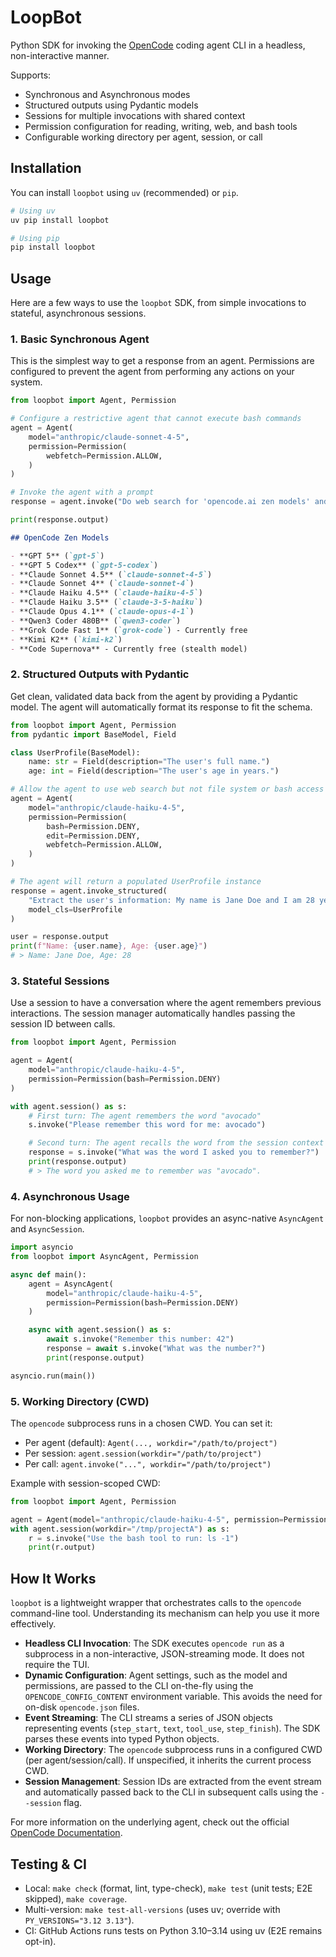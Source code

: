 # LoopBot

Python SDK for invoking the [OpenCode](https://opencode.ai/) coding agent CLI in a headless, non-interactive manner.

Supports:

- Synchronous and Asynchronous modes
- Structured outputs using Pydantic models
- Sessions for multiple invocations with shared context
- Permission configuration for reading, writing, web, and bash tools
- Configurable working directory per agent, session, or call


## Installation

You can install `loopbot` using `uv` (recommended) or `pip`.

```bash
# Using uv
uv pip install loopbot

# Using pip
pip install loopbot
```

## Usage

Here are a few ways to use the `loopbot` SDK, from simple invocations to stateful, asynchronous sessions.

### 1. Basic Synchronous Agent

This is the simplest way to get a response from an agent. Permissions are configured to prevent the agent from performing any actions on your system.

```python
from loopbot import Agent, Permission

# Configure a restrictive agent that cannot execute bash commands
agent = Agent(
    model="anthropic/claude-sonnet-4-5",
    permission=Permission(
        webfetch=Permission.ALLOW,
    )
)

# Invoke the agent with a prompt
response = agent.invoke("Do web search for 'opencode.ai zen models' and list them")

print(response.output)
```

```markdown
## OpenCode Zen Models

- **GPT 5** (`gpt-5`)
- **GPT 5 Codex** (`gpt-5-codex`)
- **Claude Sonnet 4.5** (`claude-sonnet-4-5`)
- **Claude Sonnet 4** (`claude-sonnet-4`)
- **Claude Haiku 4.5** (`claude-haiku-4-5`)
- **Claude Haiku 3.5** (`claude-3-5-haiku`)
- **Claude Opus 4.1** (`claude-opus-4-1`)
- **Qwen3 Coder 480B** (`qwen3-coder`)
- **Grok Code Fast 1** (`grok-code`) - Currently free
- **Kimi K2** (`kimi-k2`)
- **Code Supernova** - Currently free (stealth model)
```

### 2. Structured Outputs with Pydantic

Get clean, validated data back from the agent by providing a Pydantic model. The agent will automatically format its response to fit the schema.

```python
from loopbot import Agent, Permission
from pydantic import BaseModel, Field

class UserProfile(BaseModel):
    name: str = Field(description="The user's full name.")
    age: int = Field(description="The user's age in years.")

# Allow the agent to use web search but not file system or bash access
agent = Agent(
    model="anthropic/claude-haiku-4-5",
    permission=Permission(
        bash=Permission.DENY,
        edit=Permission.DENY,
        webfetch=Permission.ALLOW,
    )
)

# The agent will return a populated UserProfile instance
response = agent.invoke_structured(
    "Extract the user's information: My name is Jane Doe and I am 28 years old.",
    model_cls=UserProfile
)

user = response.output
print(f"Name: {user.name}, Age: {user.age}")
# > Name: Jane Doe, Age: 28
```

### 3. Stateful Sessions

Use a session to have a conversation where the agent remembers previous interactions. The session manager automatically handles passing the session ID between calls.

```python
from loopbot import Agent, Permission

agent = Agent(
    model="anthropic/claude-haiku-4-5",
    permission=Permission(bash=Permission.DENY)
)

with agent.session() as s:
    # First turn: The agent remembers the word "avocado"
    s.invoke("Please remember this word for me: avocado")

    # Second turn: The agent recalls the word from the session context
    response = s.invoke("What was the word I asked you to remember?")
    print(response.output)
    # > The word you asked me to remember was "avocado".
```

### 4. Asynchronous Usage

For non-blocking applications, `loopbot` provides an async-native `AsyncAgent` and `AsyncSession`.

```python
import asyncio
from loopbot import AsyncAgent, Permission

async def main():
    agent = AsyncAgent(
        model="anthropic/claude-haiku-4-5",
        permission=Permission(bash=Permission.DENY)
    )

    async with agent.session() as s:
        await s.invoke("Remember this number: 42")
        response = await s.invoke("What was the number?")
        print(response.output)

asyncio.run(main())
```

### 5. Working Directory (CWD)

The `opencode` subprocess runs in a chosen CWD. You can set it:

- Per agent (default): `Agent(..., workdir="/path/to/project")`
- Per session: `agent.session(workdir="/path/to/project")`
- Per call: `agent.invoke("...", workdir="/path/to/project")`

Example with session-scoped CWD:

```python
from loopbot import Agent, Permission

agent = Agent(model="anthropic/claude-haiku-4-5", permission=Permission(bash=Permission.ALLOW))
with agent.session(workdir="/tmp/projectA") as s:
    r = s.invoke("Use the bash tool to run: ls -1")
    print(r.output)
```

## How It Works

`loopbot` is a lightweight wrapper that orchestrates calls to the `opencode` command-line tool. Understanding its mechanism can help you use it more effectively.

*   **Headless CLI Invocation**: The SDK executes `opencode run` as a subprocess in a non-interactive, JSON-streaming mode. It does not require the TUI.
*   **Dynamic Configuration**: Agent settings, such as the model and permissions, are passed to the CLI on-the-fly using the `OPENCODE_CONFIG_CONTENT` environment variable. This avoids the need for on-disk `opencode.json` files.
*   **Event Streaming**: The CLI streams a series of JSON objects representing events (`step_start`, `text`, `tool_use`, `step_finish`). The SDK parses these events into typed Python objects.
*   **Working Directory**: The `opencode` subprocess runs in a configured CWD (per agent/session/call). If unspecified, it inherits the current process CWD.
*   **Session Management**: Session IDs are extracted from the event stream and automatically passed back to the CLI in subsequent calls using the `--session` flag.

For more information on the underlying agent, check out the official [OpenCode Documentation](https://opencode.ai/docs/).

## Testing & CI

- Local: `make check` (format, lint, type-check), `make test` (unit tests; E2E skipped), `make coverage`.
- Multi-version: `make test-all-versions` (uses uv; override with `PY_VERSIONS="3.12 3.13"`).
- CI: GitHub Actions runs tests on Python 3.10–3.14 using uv (E2E remains opt-in).
